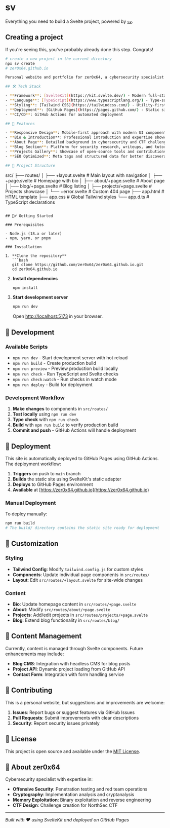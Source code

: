 # sv

Everything you need to build a Svelte project, powered by [`sv`](https://github.com/sveltejs/cli).

## Creating a project

If you're seeing this, you've probably already done this step. Congrats!

```sh
# create a new project in the current directory
npx sv create
# zer0x64.github.io

Personal website and portfolio for zer0x64, a cybersecurity specialist focused on offensive security, cryptography, and memory exploitation. This site showcases my work as a challenge designer for NorthSec CTF and serves as a platform for sharing security research and insights.

## 🛠️ Tech Stack

- **Framework**: [SvelteKit](https://kit.svelte.dev/) - Modern full-stack web framework
- **Language**: [TypeScript](https://www.typescriptlang.org/) - Type-safe JavaScript
- **Styling**: [Tailwind CSS](https://tailwindcss.com/) - Utility-first CSS framework
- **Deployment**: [GitHub Pages](https://pages.github.com/) - Static site hosting
- **CI/CD**: GitHub Actions for automated deployment

## 🚀 Features

- **Responsive Design**: Mobile-first approach with modern UI components
- **Bio & Introduction**: Professional introduction and expertise showcase
- **About Page**: Detailed background in cybersecurity and CTF challenge design
- **Blog Section**: Platform for security research, writeups, and tutorials
- **Projects Gallery**: Showcase of open-source tools and contributions
- **SEO Optimized**: Meta tags and structured data for better discoverability

## 📁 Project Structure

```
src/
├── routes/
│   ├── +layout.svelte          # Main layout with navigation
│   ├── +page.svelte            # Homepage with bio
│   ├── about/+page.svelte      # About page
│   ├── blog/+page.svelte       # Blog listing
│   ├── projects/+page.svelte   # Projects showcase
│   └── +error.svelte           # Custom 404 page
├── app.html                    # HTML template
├── app.css                     # Global Tailwind styles
└── app.d.ts                    # TypeScript declarations
```

## 🏃‍♂️ Getting Started

### Prerequisites

- Node.js (18.x or later)
- npm, yarn, or pnpm

### Installation

1. **Clone the repository**
   ```bash
   git clone https://github.com/zer0x64/zer0x64.github.io.git
   cd zer0x64.github.io
   ```

2. **Install dependencies**
   ```bash
   npm install
   ```

3. **Start development server**
   ```bash
   npm run dev
   ```
   Open [http://localhost:5173](http://localhost:5173) in your browser.

## 🔨 Development

### Available Scripts

- `npm run dev` - Start development server with hot reload
- `npm run build` - Create production build
- `npm run preview` - Preview production build locally
- `npm run check` - Run TypeScript and Svelte checks
- `npm run check:watch` - Run checks in watch mode
- `npm run deploy` - Build for deployment

### Development Workflow

1. **Make changes** to components in `src/routes/`
2. **Test locally** using `npm run dev`
3. **Type check** with `npm run check`
4. **Build** with `npm run build` to verify production build
5. **Commit and push** - GitHub Actions will handle deployment

## 🚀 Deployment

This site is automatically deployed to GitHub Pages using GitHub Actions. The deployment workflow:

1. **Triggers** on push to `main` branch
2. **Builds** the static site using SvelteKit's static adapter
3. **Deploys** to GitHub Pages environment
4. **Available** at [https://zer0x64.github.io](https://zer0x64.github.io)

### Manual Deployment

To deploy manually:

```bash
npm run build
# The build/ directory contains the static site ready for deployment
```

## 🎨 Customization

### Styling

- **Tailwind Config**: Modify `tailwind.config.js` for custom styles
- **Components**: Update individual page components in `src/routes/`
- **Layout**: Edit `src/routes/+layout.svelte` for site-wide changes

### Content

- **Bio**: Update homepage content in `src/routes/+page.svelte`
- **About**: Modify `src/routes/about/+page.svelte`
- **Projects**: Add/edit projects in `src/routes/projects/+page.svelte`
- **Blog**: Extend blog functionality in `src/routes/blog/`

## 📝 Content Management

Currently, content is managed through Svelte components. Future enhancements may include:

- **Blog CMS**: Integration with headless CMS for blog posts
- **Project API**: Dynamic project loading from GitHub API
- **Contact Form**: Integration with form handling service

## 🤝 Contributing

This is a personal website, but suggestions and improvements are welcome:

1. **Issues**: Report bugs or suggest features via GitHub Issues
2. **Pull Requests**: Submit improvements with clear descriptions
3. **Security**: Report security issues privately

## 📄 License

This project is open source and available under the [MIT License](LICENSE).

## 👤 About zer0x64

Cybersecurity specialist with expertise in:
- **Offensive Security**: Penetration testing and red team operations
- **Cryptography**: Implementation analysis and cryptanalysis
- **Memory Exploitation**: Binary exploitation and reverse engineering
- **CTF Design**: Challenge creation for NorthSec CTF

---

*Built with ❤️ using SvelteKit and deployed on GitHub Pages*
